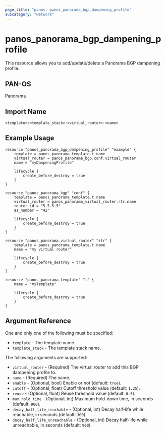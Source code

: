 ```yaml
---
page_title: "panos: panos_panorama_bgp_dampening_profile"
subcategory: "Network"
---
```


# panos_panorama_bgp_dampening_profile

This resource allows you to add/update/delete a Panorama BGP dampening profile.


## PAN-OS

Panorama


## Import Name

```shell
<template>:<template_stack>:<virtual_router>:<name>
```


## Example Usage

```hcl
resource "panos_panorama_bgp_dampening_profile" "example" {
    template = panos_panorama_template.t.name
    virtual_router = panos_panorama_bgp.conf.virtual_router
    name = "myDampeningProfile"

    lifecycle {
        create_before_destroy = true
    }
}

resource "panos_panorama_bgp" "conf" {
    template = panos_panorama_template.t.name
    virtual_router = panos_panorama_virtual_router.rtr.name
    router_id = "5.5.5.5"
    as_number = "42"

    lifecycle {
        create_before_destroy = true
    }
}

resource "panos_panorama_virtual_router" "rtr" {
    template = panos_panorama_template.t.name
    name = "my virtual router"

    lifecycle {
        create_before_destroy = true
    }
}

resource "panos_panorama_template" "t" {
    name = "myTemplate"

    lifecycle {
        create_before_destroy = true
    }
}
```

## Argument Reference

One and only one of the following must be specified:

* `template` - The template name.
* `template_stack` - The template stack name.

The following arguments are supported:

* `virtual_router` - (Required) The virtual router to add this BGP
  dampening profile to.
* `name` - (Required) The name.
* `enable` - (Optional, bool) Enable or not (default: `true`).
* `cutoff` - (Optional, float) Cutoff threshold value (default: `1.25`).
* `reuse` - (Optional, float) Reuse threshold value (default: `0.5`).
* `max_hold_time` - (Optional, int) Maximum hold-down time, in
  seconds (default: `900`).
* `decay_half_life_reachable` - (Optional, int) Decay half-life while
  reachable, in seconds (default: `300`).
* `decay_half_life_unreachable` - (Optional, int) Decay half-life while
  unreachable, in seconds (default: `900`).
